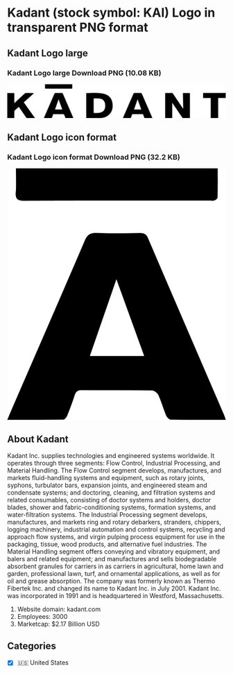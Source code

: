 # Kadant (stock symbol: KAI) Logo in transparent PNG format

## Kadant Logo large

### Kadant Logo large Download PNG (10.08 KB)

![Kadant Logo large Download PNG (10.08 KB)](/img/orig/KAI_BIG-88a904bf.png)

## Kadant Logo icon format

### Kadant Logo icon format Download PNG (32.2 KB)

![Kadant Logo icon format Download PNG (32.2 KB)](/img/orig/KAI-fe506155.png)

## About Kadant

Kadant Inc. supplies technologies and engineered systems worldwide. It operates through three segments: Flow Control, Industrial Processing, and Material Handling. The Flow Control segment develops, manufactures, and markets fluid-handling systems and equipment, such as rotary joints, syphons, turbulator bars, expansion joints, and engineered steam and condensate systems; and doctoring, cleaning, and filtration systems and related consumables, consisting of doctor systems and holders, doctor blades, shower and fabric-conditioning systems, formation systems, and water-filtration systems. The Industrial Processing segment develops, manufactures, and markets ring and rotary debarkers, stranders, chippers, logging machinery, industrial automation and control systems, recycling and approach flow systems, and virgin pulping process equipment for use in the packaging, tissue, wood products, and alternative fuel industries. The Material Handling segment offers conveying and vibratory equipment, and balers and related equipment; and manufactures and sells biodegradable absorbent granules for carriers in as carriers in agricultural, home lawn and garden, professional lawn, turf, and ornamental applications, as well as for oil and grease absorption. The company was formerly known as Thermo Fibertek Inc. and changed its name to Kadant Inc. in July 2001. Kadant Inc. was incorporated in 1991 and is headquartered in Westford, Massachusetts.

1. Website domain: kadant.com
2. Employees: 3000
3. Marketcap: $2.17 Billion USD


## Categories
- [x] 🇺🇸 United States
